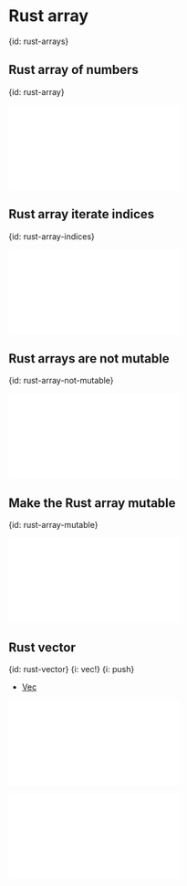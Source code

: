 # Rust array
{id: rust-arrays}

## Rust array of numbers
{id: rust-array}

![](examples/arrays/numbers.rs)

## Rust array iterate indices
{id: rust-array-indices}

![](examples/arrays/numbers_index.rs)

## Rust arrays are not mutable
{id: rust-array-not-mutable}

![](examples/arrays/numbers_change.rs)


## Make the Rust array mutable
{id: rust-array-mutable}

![](examples/arrays/numbers_mutable.rs)


## Rust vector
{id: rust-vector}
{i: vec!}
{i: push}

* [Vec](https://doc.rust-lang.org/std/vec/struct.Vec.html)

![](examples/arrays/number_vector.rs)

![](examples/arrays/vectors.rs)

